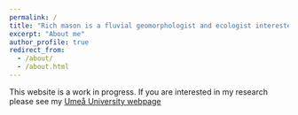 ```yaml
---
permalink: /
title: "Rich mason is a fluvial geomorphologist and ecologist interested in the interaction between animals, plants and sediment in rivers"
excerpt: "About me"
author_profile: true
redirect_from: 
  - /about/
  - /about.html
---
```


This website is a work in progress. If you are interested in my research please see my [Umeå University webpage](https://www.umu.se/en/staff/richard-mason/)
